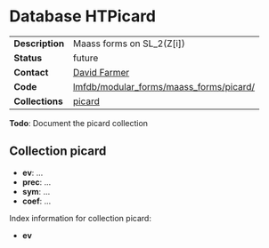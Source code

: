 # Database HTPicard

|||
|---|---|
|**Description**|Maass forms on SL_2(Z[i])|
|**Status**|future|
|**Contact**|[David Farmer](https://github.com/davidfarmer)|
|**Code**|[lmfdb/modular_forms/maass_forms/picard/](https://github.com/LMFDB/lmfdb/tree/master/lmfdb/modular_forms/maass_forms/picard/)|
|**Collections**|[picard](http://www.lmfdb.org/api/HTPicard/picard)|

**Todo**: Document the picard collection

## Collection picard
* **ev**: ...
* **prec**: ...
* **sym**: ...
* **coef**: ...

Index information for collection picard:
* **ev**
